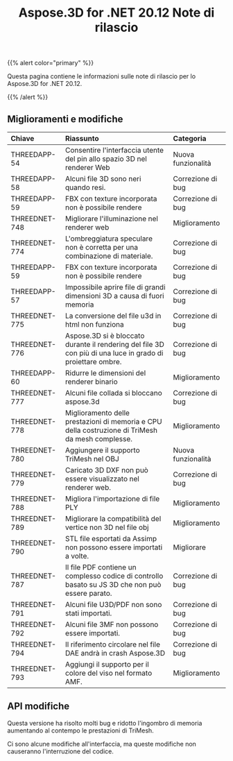 ﻿---
title: Aspose.3D for .NET 20.12 Note di rilascio
type: docs
weight: 5
url: /it/net/aspose-3d-for-net-20-12-release-notes/
---
{{% alert color="primary" %}}

Questa pagina contiene le informazioni sulle note di rilascio per lo Aspose.3D for .NET 20.12.

{{% /alert %}}
## **Miglioramenti e modifiche**

|**Chiave**|**Riassunto**|**Categoria**|
|:- |:- |:- |
|THREEDAPP-54 |Consentire l'interfaccia utente del pin allo spazio 3D nel renderer Web|Nuova funzionalità|
|THREEDAPP-58 |Alcuni file 3D sono neri quando resi.|Correzione di bug|
|THREEDAPP-59 |FBX con texture incorporata non è possibile rendere|Correzione di bug|
|THREEDNET-748 |Migliorare l'illuminazione nel renderer web|Miglioramento|
|THREEDNET-774 |L'ombreggiatura speculare non è corretta per una combinazione di materiale.|Correzione di bug|
|THREEDAPP-59 |FBX con texture incorporata non è possibile rendere|Correzione di bug|
|THREEDAPP-57 |Impossibile aprire file di grandi dimensioni 3D a causa di fuori memoria|Correzione di bug|
|THREEDNET-775 |La conversione del file u3d in html non funziona|Correzione di bug|
|THREEDNET-776 |Aspose.3D si è bloccato durante il rendering del file 3D con più di una luce in grado di proiettare ombre.|Correzione di bug|
|THREEDAPP-60 |Ridurre le dimensioni del renderer binario|Miglioramento|
|THREEDNET-777 |Alcuni file collada si bloccano aspose.3d|Correzione di bug|
|THREEDNET-778 |Miglioramento delle prestazioni di memoria e CPU della costruzione di TriMesh da mesh complesse.|Miglioramento|
|THREEDNET-780 |Aggiungere il supporto TriMesh nel OBJ|Nuova funzionalità|
|THREEDNET-779 |Caricato 3D DXF non può essere visualizzato nel renderer web.|Correzione di bug|
|THREEDNET-788 |Migliora l'importazione di file PLY|Miglioramento|
|THREEDNET-789 |Migliorare la compatibilità del vertice non 3D nel file obj|Miglioramento|
|THREEDNET-790 |STL file esportati da Assimp non possono essere importati a volte.|Migliorare|
|THREEDNET-787 |Il file PDF contiene un complesso codice di controllo basato su JS 3D che non può essere parato.|Correzione di bug|
|THREEDNET-791 |Alcuni file U3D/PDF non sono stati importati.|Correzione di bug|
|THREEDNET-792 |Alcuni file 3MF non possono essere importati.|Correzione di bug|
|THREEDNET-794 |Il riferimento circolare nel file DAE andrà in crash Aspose.3D|Correzione di bug|
|THREEDNET-793 |Aggiungi il supporto per il colore del viso nel formato AMF.|Miglioramento|



## API modifiche ##

Questa versione ha risolto molti bug e ridotto l'ingombro di memoria aumentando al contempo le prestazioni di TriMesh.

Ci sono alcune modifiche all'interfaccia, ma queste modifiche non causeranno l'interruzione del codice.